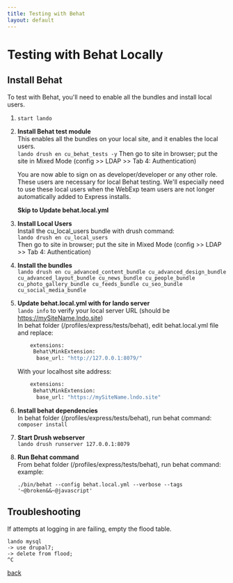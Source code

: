```yaml
---
title: Testing with Behat
layout: default
---
```


# Testing with Behat Locally

## Install Behat

To test with Behat, you'll need to enable all the bundles and install local users.

1. ```start lando```

1. **Install Behat test module** <br/>
   This enables all the bundles on your local site, and it enables the local users. <br/>
   ```lando drush en cu_behat_tests -y```
   Then go to site in browser; put the site in Mixed Mode (config >> LDAP >> Tab 4: Authentication)

   You are now able to sign on as developer/developer or any other role. <br />
   These users are necessary for local Behat testing. We'll especially need to use these local users when the WebExp team users are not longer automatically added to Express installs.

   **Skip to Update behat.local.yml**

1. **Install Local Users** <br />
   Install the cu_local_users bundle with drush command: <br />
   ```lando drush en cu_local_users``` <br />
   Then go to site in browser; put the site in Mixed Mode (config >> LDAP >> Tab 4: Authentication) <br />

1. **Install the bundles** <br />
   ```lando drush en cu_advanced_content_bundle cu_advanced_design_bundle cu_advanced_layout_bundle cu_news_bundle cu_people_bundle cu_photo_gallery_bundle cu_feeds_bundle cu_seo_bundle cu_social_media_bundle```

1. **Update behat.local.yml with for lando server** <br />
   ```lando info``` to verify your local server URL (should be https://mySiteName.lndo.site)<br />
   In behat folder (/profiles/express/tests/behat), edit behat.local.yml file and replace:

      ```bash
          extensions:
           Behat\MinkExtension:
            base_url: "http://127.0.0.1:8079/"
      ```

      With your localhost site address:

      ```bash
          extensions:
           Behat\MinkExtension:
            base_url: "https://mySiteName.lndo.site"
      ```
      
1. **Install behat dependencies** <br />
   In behat folder (/profiles/express/tests/behat), run behat command: <br />
  ```composer install```

1. **Start Drush webserver** <br />
         ```lando drush runserver 127.0.0.1:8079```

1. **Run Behat command** <br />
   From behat folder (/profiles/express/tests/behat), run behat command: <br />
   example: <br />
   ```
   ./bin/behat --config behat.local.yml --verbose --tags '~@broken&&~@javascript'
   ```

## Troubleshooting

If attempts at logging in are failing, empty the flood table.
```
lando mysql
-> use drupal7;
-> delete from flood;
^C
```



[back](./)
